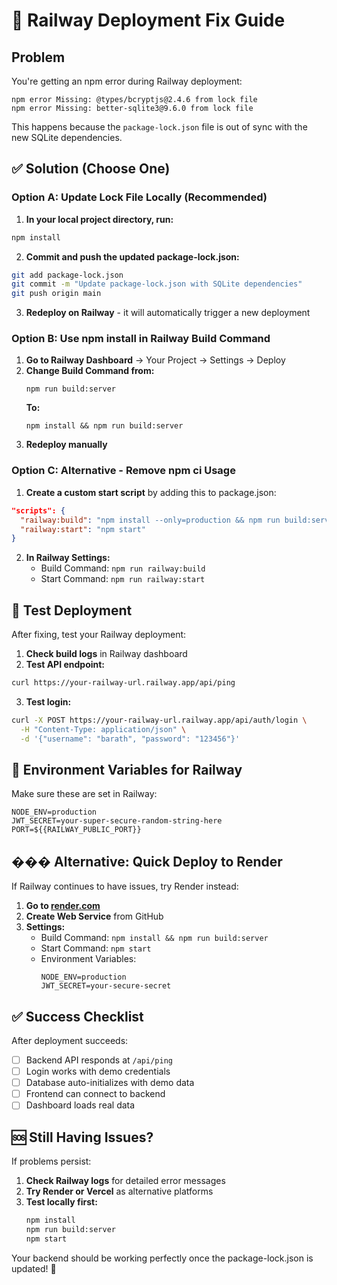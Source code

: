 # 🚀 Railway Deployment Fix Guide

## Problem

You're getting an npm error during Railway deployment:

```
npm error Missing: @types/bcryptjs@2.4.6 from lock file
npm error Missing: better-sqlite3@9.6.0 from lock file
```

This happens because the `package-lock.json` file is out of sync with the new SQLite dependencies.

## ✅ Solution (Choose One)

### Option A: Update Lock File Locally (Recommended)

1. **In your local project directory, run:**

```bash
npm install
```

2. **Commit and push the updated package-lock.json:**

```bash
git add package-lock.json
git commit -m "Update package-lock.json with SQLite dependencies"
git push origin main
```

3. **Redeploy on Railway** - it will automatically trigger a new deployment

### Option B: Use npm install in Railway Build Command

1. **Go to Railway Dashboard** → Your Project → Settings → Deploy
2. **Change Build Command from:**
   ```
   npm run build:server
   ```
   **To:**
   ```
   npm install && npm run build:server
   ```
3. **Redeploy manually**

### Option C: Alternative - Remove npm ci Usage

1. **Create a custom start script** by adding this to package.json:

```json
"scripts": {
  "railway:build": "npm install --only=production && npm run build:server",
  "railway:start": "npm start"
}
```

2. **In Railway Settings:**
   - Build Command: `npm run railway:build`
   - Start Command: `npm run railway:start`

## 🧪 Test Deployment

After fixing, test your Railway deployment:

1. **Check build logs** in Railway dashboard
2. **Test API endpoint:**

```bash
curl https://your-railway-url.railway.app/api/ping
```

3. **Test login:**

```bash
curl -X POST https://your-railway-url.railway.app/api/auth/login \
  -H "Content-Type: application/json" \
  -d '{"username": "barath", "password": "123456"}'
```

## 🔧 Environment Variables for Railway

Make sure these are set in Railway:

```
NODE_ENV=production
JWT_SECRET=your-super-secure-random-string-here
PORT=${{RAILWAY_PUBLIC_PORT}}
```

## ��� Alternative: Quick Deploy to Render

If Railway continues to have issues, try Render instead:

1. **Go to [render.com](https://render.com)**
2. **Create Web Service** from GitHub
3. **Settings:**
   - Build Command: `npm install && npm run build:server`
   - Start Command: `npm start`
   - Environment Variables:
     ```
     NODE_ENV=production
     JWT_SECRET=your-secure-secret
     ```

## ✅ Success Checklist

After deployment succeeds:

- [ ] Backend API responds at `/api/ping`
- [ ] Login works with demo credentials
- [ ] Database auto-initializes with demo data
- [ ] Frontend can connect to backend
- [ ] Dashboard loads real data

## 🆘 Still Having Issues?

If problems persist:

1. **Check Railway logs** for detailed error messages
2. **Try Render or Vercel** as alternative platforms
3. **Test locally first:**
   ```bash
   npm install
   npm run build:server
   npm start
   ```

Your backend should be working perfectly once the package-lock.json is updated! 🎉
